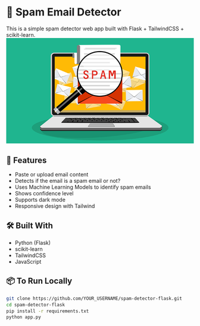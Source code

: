 # 🧠 Spam Email Detector

This is a simple spam detector web app built with Flask + TailwindCSS + scikit-learn.
![Spam Email Detector UI](spam-image.png)

## 🚀 Features
- Paste or upload email content
- Detects if the email is a spam email or not?
- Uses Machine Learning Models to identify spam emails
- Shows confidence level
- Supports dark mode
- Responsive design with Tailwind

## 🛠 Built With
- Python (Flask)
- scikit-learn
- TailwindCSS
- JavaScript

## 📦 To Run Locally
```bash
git clone https://github.com/YOUR_USERNAME/spam-detector-flask.git
cd spam-detector-flask
pip install -r requirements.txt
python app.py
